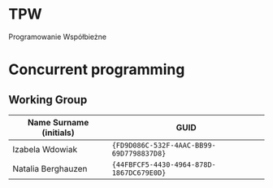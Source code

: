# TPW
Programowanie Współbieżne

# Concurrent programming

## Working Group

| Name Surname (initials) | GUID                                     |
| ----------------------- | ---------------------------------------- |
| Izabela Wdowiak         | `{FD9D086C-532F-4AAC-BB99-69D7798837D8}` |
| Natalia Berghauzen      | `{44FBFCF5-4430-4964-878D-1867DC679E0D}` |
